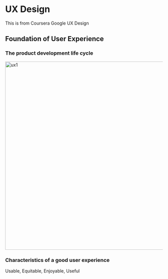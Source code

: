 
# UX Design
This is from Coursera Google UX Design

## Foundation of User Experience
### The product development life cycle
<img width="600" alt="ux1" src="https://user-images.githubusercontent.com/74225708/196221198-edc33322-54d5-4539-93a9-f4a7403b49d3.png">

### Characteristics of a good user experience
Usable, Equitable, Enjoyable, Useful
